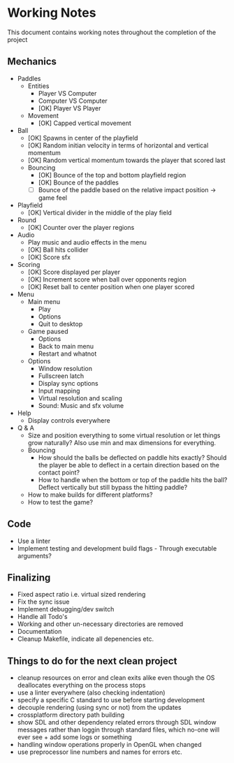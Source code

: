 # Working Notes
This document contains working notes throughout the completion of the project

## Mechanics
- Paddles
  + Entities
    - Player VS Computer
    - Computer VS Computer
    - [OK] Player VS Player
  + Movement
    - [OK] Capped vertical movement
- Ball
  + [OK] Spawns in center of the playfield
  + [OK] Random initian velocity in terms of horizontal and vertical momentum
  + [OK] Random vertical momentum towards the player that scored last
  + Bouncing
    - [OK] Bounce of the top and bottom playfield region
    - [OK] Bounce of the paddles
    - [  ] Bounce of the paddle based on the relative impact position -> game feel
- Playfield
  + [OK] Vertical divider in the middle of the play field
- Round
  + [OK] Counter over the player regions
- Audio
  + Play music and audio effects in the menu
  + [OK] Ball hits collider
  + [OK] Score sfx
- Scoring
  + [OK] Score displayed per player
  + [OK] Increment score when ball over opponents region
  + [OK] Reset ball to center position when one player scored
- Menu
  + Main menu
    + Play
    + Options
    + Quit to desktop
  + Game paused
    + Options
    + Back to main menu
    + Restart and whatnot
  + Options
    - Window resolution
    - Fullscreen latch
    - Display sync options
    - Input mapping
    - Virtual resolution and scaling
    - Sound: Music and sfx volume
- Help
  + Display controls everywhere
- Q & A
  + Size and position everything to some virtual resolution or let things grow naturally?
    Also use min and max dimensions for everything.
  + Bouncing
    - How should the balls be deflected on paddle hits exactly?
      Should the player be able to deflect in a certain direction based on the contact point?
    - How to handle when the bottom or top of the paddle hits the ball?
      Deflect vertically but still bypass the hitting paddle?
  + How to make builds for different platforms?
  + How to test the game?

## Code
- Use a linter
- Implement testing and development build flags - Through executable arguments?

## Finalizing
- Fixed aspect ratio i.e. virtual sized rendering
- Fix the sync issue
- Implement debugging/dev switch
- Handle all Todo's
- Working and other un-necessary directories are removed
- Documentation
- Cleanup Makefile, indicate all depenencies etc.

## Things to do for the next clean project
- cleanup resources on error and clean exits alike even though the OS 
  deallocates everything on the process stops
- use a linter everywhere (also checking indentation)
- specify a specific C standard to use before starting development
- decouple rendering (using sync or not) from the updates
- crossplatform directory path building
- show SDL and other dependency related errors through SDL window messages rather than loggin
  through standard files, which no-one will ever see + add some logs or something
- handling window operations properly in OpenGL when changed
- use preprocessor line numbers and names for errors etc.